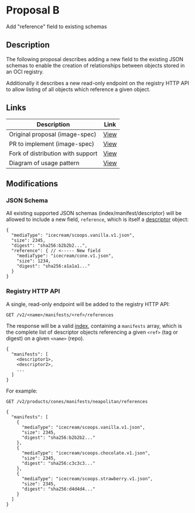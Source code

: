 # Proposal B

Add "reference" field to existing schemas

## Description

The following proposal describes adding a new field to the existing JSON schemas to enable the creation of relationships between objects stored in an OCI registry.

Additionally it describes a new read-only endpoint on the registry HTTP API to allow listing of all objects which reference a given object.

## Links

| Description                        | Link                                                            |
| ---------------------------------- | --------------------------------------------------------------- |
| Original proposal (image-spec)     | [View](https://github.com/opencontainers/image-spec/issues/827) |
| PR to implement (image-spec)       | [View](https://github.com/opencontainers/image-spec/pull/828)   |
| Fork of distribution with support  | [View](https://github.com/dlorenc/distribution/tree/references) |
| Diagram of usage pattern           | [View](https://user-images.githubusercontent.com/1007786/121441279-5c61ca00-c93e-11eb-8b18-40b312542044.png) |

## Modifications

### JSON Schema

All existing supported JSON schemas (index/manifest/descriptor) will be allowed to include a new field, `reference`, which is itself a [descriptor](https://github.com/opencontainers/image-spec/blob/main/specs-go/v1/descriptor.go#L22) object:

```jsonc
{
  "mediaType": "icecream/scoops.vanilla.v1.json",
  "size": 2345,
  "digest": "sha256:b2b2b2...",
  "reference": { // <----- New field
    "mediaType": "icecream/cone.v1.json",
    "size": 1234,
    "digest": "sha256:a1a1a1..."
  }
}
```

### Registry HTTP API

A single, read-only endpoint will be added to the registry HTTP API:

```
GET /v2/<name>/manifests/<ref>/references
```

The response will be a valid [index](https://github.com/opencontainers/image-spec/blob/main/specs-go/v1/index.go#L21), containing a `manifests` array, which is the complete list of descriptor objects referencing a given `<ref>` (tag or digest) on a given `<name>` (repo).

```jsonc
{
  "manifests": [
    <descriptor1>,
    <descriptor2>,
    ...
  ]
}
```

For example:

```
GET /v2/products/cones/manifests/neapolitan/references
```

```jsonc
{
  "manifests": [
    {
      "mediaType": "icecream/scoops.vanilla.v1.json",
      "size": 2345,
      "digest": "sha256:b2b2b2..."
    },
    {
      "mediaType": "icecream/scoops.chocolate.v1.json",
      "size": 2345,
      "digest": "sha256:c3c3c3..."
    },
    {
      "mediaType": "icecream/scoops.strawberry.v1.json",
      "size": 2345,
      "digest": "sha256:d4d4d4..."
    }
  ]
}
```
